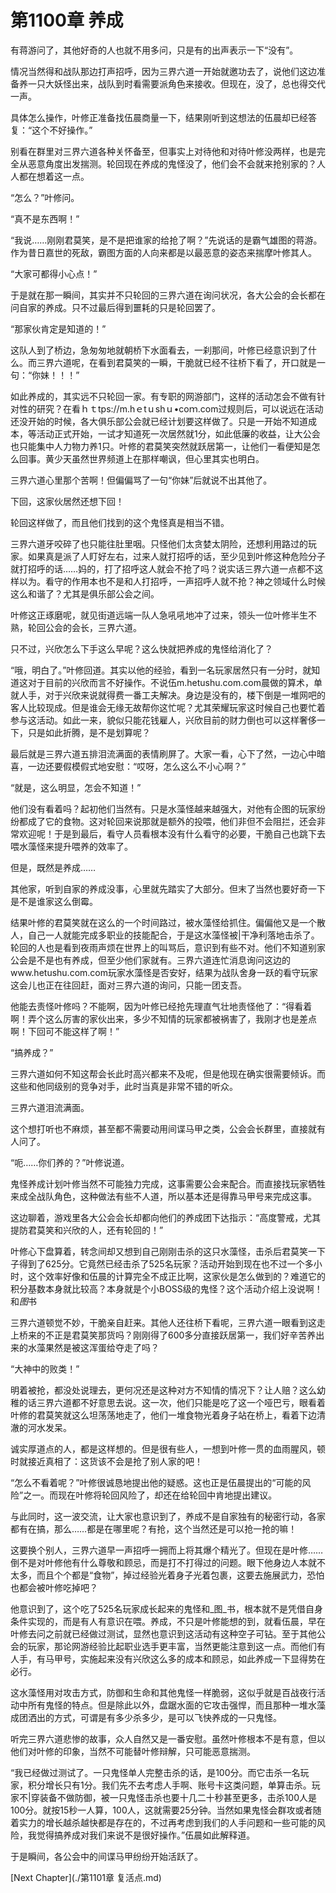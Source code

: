 # 第1100章 养成

有蒋游问了，其他好奇的人也就不用多问，只是有的出声表示一下“没有”。

情况当然得和战队那边打声招呼，因为三界六道一开始就邀功去了，说他们这边准备养一只大妖怪出来，战队到时看需要派角色来接收。但现在，没了，总也得交代一声。

具体怎么操作，叶修正准备找伍晨商量一下，结果刚听到这想法的伍晨却已经答复：“这个不好操作。”

别看在群里对三界六道各种关怀备至，但事实上对待他和对待叶修没两样，也是完全从恶意角度出发揣测。轮回现在养成的鬼怪没了，他们会不会就来抢别家的？人人都在想着这一点。

“怎么？”叶修问。

“真不是东西啊！”

“我说……刚刚君莫笑，是不是把谁家的给抢了啊？”先说话的是霸气雄图的蒋游。作为昔日嘉世的死敌，霸图方面的人向来都是以最恶意的姿态来揣摩叶修其人。

“大家可都得小心点！”

于是就在那一瞬间，其实并不只轮回的三界六道在询问状况，各大公会的会长都在问自家的养成。只不过最后得到噩耗的只是轮回罢了。

“那家伙肯定是知道的！”

这队人到了桥边，急匆匆地就朝桥下水面看去，一刹那间，叶修已经意识到了什么。而三界六道呢，在看到君莫笑的一瞬，干脆就已经不往桥下看了，开口就是一句：“你妹！！！”

如此养成的，其实远不只轮回一家。有专职的网游部门，这样的活动怎会不做有针对性的研究？在看ｈｔtps://m.hｅtｕshｕ•coｍ.com过规则后，可以说远在活动还没开始的时候，各大俱乐部公会就已经计划要这样做了。只是一开始不知道成本，等活动正式开始，一试才知道死一次居然就1分，如此低廉的收益，让大公会也只能集中人力物力养1只。叶修的君莫笑突然就跃居第一，让他们一看便知是怎么回事。黄少天虽然世界频道上在那样嘲讽，但心里其实也明白。

三界六道心里那个苦啊！但偏偏骂了一句“你妹”后就说不出其他了。

下回，这家伙居然还想下回！

轮回这样做了，而且他们找到的这个鬼怪真是相当不错。

三界六道牙咬碎了也只能往肚里咽。只怪他们太贪婪太阴险，还想利用路过的玩家。如果真是派了人盯好左右，过来人就打招呼的话，至少见到叶修这种危险分子就打招呼的话……妈的，打了招呼这人就会不抢了吗？说实话三界六道一点都不这样以为。看守的作用本也不是和人打招呼，一声招呼人就不抢？神之领域什么时候这么和谐了？尤其是俱乐部公会之间。

叶修这正琢磨呢，就见街道远端一队人急吼吼地冲了过来，领头一位叶修半生不熟，轮回公会的会长，三界六道。

只不过，兴欣怎么下手这么早呢？这么快就把养成的鬼怪给消化了？

“哦，明白了。”叶修回道。其实以他的经验，看到一名玩家居然只有一分时，就知道这对于目前的兴欣而言不好操作。不说伍m.hetushu.com.com晨做的算术，单就人手，对于兴欣来说就得费一番工夫解决。身边是没有的，楼下倒是一堆网吧的客人比较现成。但是谁会无缘无故帮你这忙呢？尤其荣耀玩家这时候自己也要忙着参与这活动。如此一来，貌似只能花钱雇人，兴欣目前的财力倒也可以这样奢侈一下，只是如此折腾，是不是划算呢？

最后就是三界六道五排泪流满面的表情刷屏了。大家一看，心下了然，一边心中暗喜，一边还要假模假式地安慰：“哎呀，怎么这么不小心啊？”

“就是，这么明显，怎会不知道！”

他们没有看着吗？起初他们当然有。只是水藻怪越来越强大，对他有企图的玩家纷纷都成了它的食物。这对轮回来说那就是额外的投喂，他们非但不会阻拦，还会非常欢迎呢！于是到最后，看守人员看根本没有什么看守的必要，干脆自己也跳下去喂水藻怪来提升喂养的效率了。

但是，既然是养成……

其他家，听到自家的养成没事，心里就先踏实了大部分。但末了当然也要好奇一下是不是谁家这么倒霉。

结果叶修的君莫笑就在这么的一个时间路过，被水藻怪给抓住。偏偏他又是一个散人，自己一人就能完成多职业的技能配合，于是这水藻怪被|干净利落地击杀了。轮回的人也是看到夜雨声烦在世界上的叫骂后，意识到有些不对。他们不知道别家公会是不是也有养成，但至少他们家就有。三界六道连忙消息询问这边的www.hetushu.com.com玩家水藻怪是否安好，结果为战队舍身一跃的看守玩家这会儿也正在往回赶，面对三界六道的询问，只能一团支吾。

他能去责怪叶修吗？不能啊，因为叶修已经抢先理直气壮地责怪他了：“得看着啊！弄个这么厉害的家伙出来，多少不知情的玩家都被祸害了，我刚才也是差点啊！下回可不能这样了啊！”

“搞养成？”

三界六道如何不知这帮会长此时高兴都来不及呢，但是他现在确实很需要倾诉。而这些和他同级别的竞争对手，此时当真是非常不错的听众。

三界六道泪流满面。

这个想打听也不麻烦，甚至都不需要动用间谍马甲之类，公会会长群里，直接就有人问了。

“呃……你们养的？”叶修说道。

鬼怪养成计划叶修当然不可能独力完成，这事需要公会来配合。而直接找玩家牺牲来成全战队角色，这种做法有些不人道，所以基本还是得靠马甲号来完成这事。

这边聊着，游戏里各大公会会长却都向他们的养成团下达指示：“高度警戒，尤其提防君莫笑和兴欣的人，还有轮回的！”

叶修心下盘算着，转念间却又想到自己刚刚击杀的这只水藻怪，击杀后君莫笑一下子得到了625分。它竟然已经击杀了525名玩家？活动开始到现在也不过一个多小时，这个效率好像和伍晨的计算完全不成正比啊，这家伙是怎么做到的？难道它的积分基数本身就比较高？本身就是个小BOSS级的鬼怪？这个活动介绍上没说啊！和*图*书

三界六道顿觉不妙，干脆亲自赶来。其他人还往桥下看呢，三界六道一眼看到这走上桥来的不正是君莫笑那货吗？刚刚得了600多分直接跃居第一，我们好辛苦养出来的水藻果然是被这浑蛋给夺走了吗？

“大神中的败类！”

明着被抢，都没处说理去，更何况还是这种对方不知情的情况下？让人赔？这么幼稚的话三界六道都不好意思去说。这一次，他们只能是吃了这一个哑巴亏，眼看着叶修的君莫笑就这么坦荡荡地走了，他们一堆食物光着身子站在桥上，看着下边清澈的河水发呆。

诚实厚道点的人，都是这样想的。但是很有些人，一想到叶修一贯的血雨腥风，顿时就接近真相了：这货该不会是抢了别人家的吧！

“怎么不看着呢？”叶修很诚恳地提出他的疑惑。这也正是伍晨提出的“可能的风险”之一。而现在叶修将轮回风险了，却还在给轮回中肯地提出建议。

与此同时，这一波交流，让大家也意识到了，养成不是自家独有的秘密行动，各家都有在搞，那么……都是在哪里呢？有抢，这个当然还是可以抢一抢的嘛！

这要换个别人，三界六道早一声招呼一拥而上将其爆个精光了。但现在是叶修……倒不是对叶修他有什么尊敬和顾忌，而是打不打得过的问题。眼下他身边人本就不太多，而且个个都是“食物”，掉过经验光着身子光着包裹，这要去施展武力，恐怕也都会被叶修吃掉吧？

他意识到了，这个吃了525名玩家成长起来的鬼怪和_图_书，根本就不是凭借自身条件实现的，而是有人有意识在喂。养成，不只是叶修能想的到，就看伍晨，早在叶修去问之前就已经做过测试，显然也意识到这活动有这种空子可钻。至于其他公会的玩家，那论网游经验比起职业选手更丰富，当然更能注意到这一点。而他们有人手，有马甲号，实施起来没有兴欣这么多的成本和顾忌，如此养成一下显得势在必行。

这水藻怪用对攻击方式，防御和生命和其他鬼怪一样脆弱，这似乎就是百战夜行活动中所有鬼怪的特点。但是除此以外，盘踞水面的它攻击强悍，而且那种一堆水藻成团洒出的方式，可谓是有多少杀多少，是可以飞快养成的一只鬼怪。

听完三界六道悲惨的故事，众人自然又是一番安慰。虽然叶修根本不是有意，但以他们对叶修的印象，当然不可能替叶修辩解，只可能恶意揣测。

“我已经做过测试了。一只鬼怪单人完整击杀的话，是100分。而它击杀一名玩家，积分增长只有1分。我们先不去考虑人手啊、账号卡这类问题，单算击杀。玩家不|穿装备不做防御，被一只鬼怪击杀也要十几二十秒甚至更多，击杀100人是100分。就按15秒一人算，100人，这就需要25分钟。当然如果鬼怪会群攻或者随着实力的增长越杀越快都是存在的，不过再考虑到我们的人手问题和一些可能的风险，我觉得搞养成对我们来说不是很好操作。”伍晨如此解释道。

于是瞬间，各公会中的间谍马甲纷纷开始活跃了。



[Next Chapter](./第1101章 复活点.md)